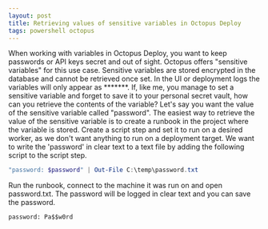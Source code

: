 ```yaml
---
layout: post
title: Retrieving values of sensitive variables in Octopus Deploy
tags: powershell octopus
---
```

When working with variables in Octopus Deploy, you want to keep passwords or API keys secret and out of sight.  Octopus offers "sensitive variables" for this use case. Sensitive variables are stored encrypted in the database and cannot be retrieved once set. In the UI or deployment logs the variables will only appear as \*\*\*\*\*\*\*.
If, like me, you manage to set a sensitive variable and forget to save it to your personal secret vault, how can you retrieve the contents of the variable? Let's say you want the value of the sensitive variable called "password". The easiest way to retrieve the value of the sensitive variable is to create a runbook in the project where the variable is stored.  Create a script step and set it to run on a desired worker, as we don't want anything to run on a deployment target.  We want to write the 'password' in clear text to a text file by adding the following script to the script step.

```powershell
"password: $password" | Out-File C:\temp\password.txt
```

Run the runbook, connect to the machine it was run on and open password.txt. The password will be logged in clear text and you can save the password. 

```txt
password: Pa$$w0rd
```
